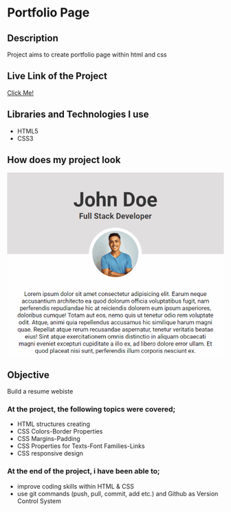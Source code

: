 # Portfolio Page

## Description

<p>Project aims to create portfolio page within html and css</p>

## Live Link of the Project

[Click Me!](https://portfolio-page-two-chi.vercel.app/)

## Libraries and Technologies I use
 
 * HTML5
 * CSS3

## How does my project look

![portfolio page](https://github.com/Oz-MT/portfolio-page/blob/master/portfolio-page.gif)

## Objective

<p>Build a resume webiste</p>

### At the project, the following topics were covered;

* HTML structures creating
* CSS Colors-Border Properties
* CSS Margins-Padding
* CSS Properties for Texts-Font Families-Links
* CSS responsive design 

### At the end of the project, i have been able to;

* improve coding skills within HTML & CSS
* use git commands (push, pull, commit, add etc.) and Github as Version Control System

